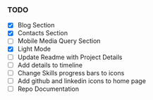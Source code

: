### TODO

- [X] Blog Section
- [X] Contacts Section
- [ ] Mobile Media Query Section
- [X] Light Mode
- [ ] Update Readme with Project Details
- [ ] Add details to timeline
- [ ] Change Skills progress bars to icons
- [ ] Add github and linkedin icons to home page
- [ ] Repo Documentation